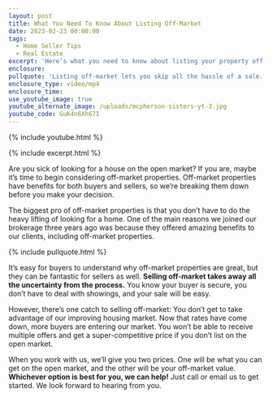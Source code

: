 ```yaml
---
layout: post
title: What You Need To Know About Listing Off-Market
date: 2023-02-23 00:00:00
tags:
  - Home Seller Tips
  - Real Estate
excerpt: 'Here’s what you need to know about listing your property off-market. '
enclosure:
pullquote: 'Listing off-market lets you skip all the hassle of a sale. '
enclosure_type: video/mp4
enclosure_time:
use_youtube_image: true
youtube_alternate_image: /uploads/mcpherson-sisters-yt-3.jpg
youtube_code: GuK4n6Xh67I
---
```

{% include youtube.html %}

{% include excerpt.html %}

Are you sick of looking for a house on the open market? If you are, maybe it’s time to begin considering off-market properties. Off-market properties have benefits for both buyers and sellers, so we’re breaking them down before you make your decision.&nbsp;

The biggest pro of off-market properties is that you don’t have to do the heavy lifting of looking for a home. One of the main reasons we joined our brokerage three years ago was because they offered amazing benefits to our clients, including off-market properties.&nbsp;

{% include pullquote.html %}

It’s easy for buyers to understand why off-market properties are great, but they can be fantastic for sellers as well. **Selling off-market takes away all the uncertainty from the process.** You know your buyer is secure, you don’t have to deal with showings, and your sale will be easy.&nbsp;

However, there’s one catch to selling off-market: You don’t get to take advantage of our improving housing market. Now that rates have come down, more buyers are entering our market. You won’t be able to receive multiple offers and get a super-competitive price if you don’t list on the open market.&nbsp;

When you work with us, we’ll give you two prices. One will be what you can get on the open market, and the other will be your off-market value. **Whichever option is best for you, we can help!** Just call or email us to get started. We look forward to hearing from you.